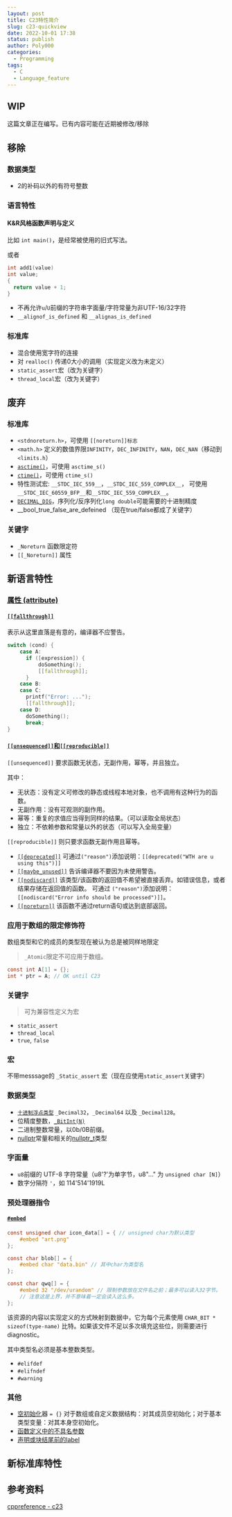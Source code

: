 ```yaml
---
layout: post
title: C23特性简介
slug: c23-quickview
date: 2022-10-01 17:38
status: publish
author: Poly000
categories: 
  - Programming
tags: 
  - C
  - Language_feature
---
```


## WIP

这篇文章正在编写。已有内容可能在近期被修改/移除

## 移除

### 数据类型

- 2的补码以外的有符号整数

### 语言特性

#### K&R风格函数声明与定义

比如 `int main()`，是经常被使用的旧式写法。

或者

```c
int add1(value)
int value;
{
  return value + 1;
}
```

- 不再允许`u`/`U`前缀的字符串字面量/字符常量为非UTF-16/32字符
- `__alignof_is_defined` 和 `__alignas_is_defined`

### 标准库

- 混合使用宽字符的连接
- 对 `realloc()` 传递0大小的调用（实现定义改为未定义）
- `static_assert`宏（改为关键字）
- `thread_local`宏（改为关键字）

## 废弃

### 标准库

- `<stdnoreturn.h>`，可使用 `[[noreturn]]标志`
- `<math.h>` 定义的数值界限`INFINITY`，`DEC_INFINITY`，`NAN`，`DEC_NAN`（移动到 `<limits.h`）
- [`asctime()`](https://zh.cppreference.com/w/c/chrono/asctime)，可使用 `asctime_s()`
- [`ctime()`](https://zh.cppreference.com/w/c/chrono/ctime)，可使用 `ctime_s()`
- 特性测试宏: `__STDC_IEC_559__`，`__STDC_IEC_559_COMPLEX__`，
可使用`__STDC_IEC_60559_BFP__`和`__STDC_IEC_559_COMPLEX__`。
- [`DECIMAL_DIG`](https://zh.cppreference.com/w/c/types/limits)，序列化/反序列化`long double`可能需要的十进制精度
- __bool_true_false_are_defeined （现在true/false都成了关键字）

### 关键字

- `_Noreturn` 函数限定符
- `[[_Noreturn]]` 属性

## 新语言特性

### [属性 (attribute)](https://zh.cppreference.com/w/c/language/attributes)

#### [`[[fallthrough]]`](https://en.cppreference.com/w/c/language/attributes/fallthrough)

表示从这里直落是有意的，编译器不应警告。

```c
switch (cond) {
    case A:
      if ([expression]) {
          doSomething();
          [[fallthrough]];
      }
    case B:
    case C:
      printf("Error: ...");
      [[fallthrough]];
    case D:
      doSomething();
      break;
}
```
#### [`[[unsequenced]]`和`[[reproducible]]`](https://open-std.org/JTC1/SC22/WG14/www/docs/n2956.htm)

`[[unsequenced]]` 要求函数无状态，无副作用，幂等，并且独立。

其中：

- 无状态：没有定义可修改的静态或线程本地对象，也不调用有这种行为的函数。
- 无副作用：没有可观测的副作用。
- 幂等：重复的求值应当得到同样的结果。（可以读取全局状态）
- 独立：不依赖参数和常量以外的状态（可以写入全局变量）

`[[reproducible]]` 则只要求函数无副作用且幂等。

- [`[[deprecated]]`](https://en.cppreference.com/w/c/language/attributes/deprecated)
可通过`("reason")`添加说明：`[[deprecated("WTH are u using this")]]`
- [`[[maybe_unused]]`](https://en.cppreference.com/w/c/language/attributes/maybe_unused)
告诉编译器不要因为未使用警告。
- [`[[nodiscard]]`](https://en.cppreference.com/w/c/language/attributes/nodiscard)
该类型/该函数的返回值不希望被直接丢弃。如错误信息，或者结果存储在返回值的函数。
可通过 `("reason")`添加说明：`[[nodiscard("Error info should be processed")]]`。
- [`[[noreturn]]`](https://en.cppreference.com/w/c/language/attributes/noreturn)
该函数不通过return语句或达到底部返回。
### 应用于数组的限定修饰符

数组类型和它的成员的类型现在被认为总是被同样地限定

> `_Atomic`限定不可应用于数组。

```c
const int A[1] = {};
int * ptr = A; // OK until C23
```

### 关键字

> 可为兼容性定义为宏

- `static_assert`
- `thread_local`
- `true`, `false`

### 宏

不带messsage的 `_Static_assert` 宏（现在应使用`static_assert`关键字）

### 数据类型

- [`十进制浮点类型`](https://zh.cppreference.com/w/c/language/arithmetic_types)
`_Decimal32`，`_Decimal64` 以及 `_Decimal128`。
- 位精度整数，[`_BitInt(N)`](https://www.open-std.org/jtc1/sc22/wg14/www/docs/n2763.pdf)
- 二进制整数常量，以0b/0B前缀。
- [nullptr](https://en.cppreference.com/w/c/language/nullptr)常量和相关的[nullptr_t](https://en.cppreference.com/w/c/types/nullptr_t)类型

### 字面量

- `u8`前缀的 UTF-8 字符常量（u8'?'为单字节，u8"..." 为 `unsigned char [N]`）
- 数字分隔符 `'`，如 114'514'1919L

### 预处理器指令

#### [`#embed`](https://www.open-std.org/jtc1/sc22/wg14/www/docs/n2499.pdf)

```c
const unsigned char icon_data[] = { // unsigned char为默认类型
    #embed "art.png"
};

const char blob[] = {
    #embed char "data.bin" // 其中char为类型名
};

const char qwq[] = {
    #embed 32 "/dev/urandom" // 限制参数放在文件名之前；最多可以读入32字节。
    // 注意这是上界，并不意味着一定会读入这么多。
};
```

该资源的内容以实现定义的方式映射到数据中，它为每个元素使用 `CHAR_BIT * sizeof(type-name)` 比特。如果该文件不足以多次填充这些位，则需要进行diagnostic。

其中类型名必须是基本整数类型。

- `#elifdef`
- `#elifndef`
- `#warning`

### 其他

- [空初始化](https://zh.cppreference.com/w/c/language/initialization)器 `= {}` 对于数组或自定义数据结构：对其成员空初始化；对于基本类型变量：对其本身空初始化。
- [函数定义中的不具名参数](https://open-std.org/JTC1/SC22/WG14/www/docs/n2480.pdf)
- [声明或块结尾前的label](https://open-std.org/JTC1/SC22/WG14/www/docs/n2508.pdf)

## 新标准库特性

## 参考资料

[cppreference - c23](https://en.cppreference.com/w/c/23)
